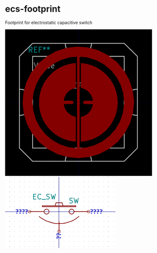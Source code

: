# ecs-footprint

Footprint for electrostatic capacitive switch

![footprint](footprint.png)
![symbol](symbol.png)
